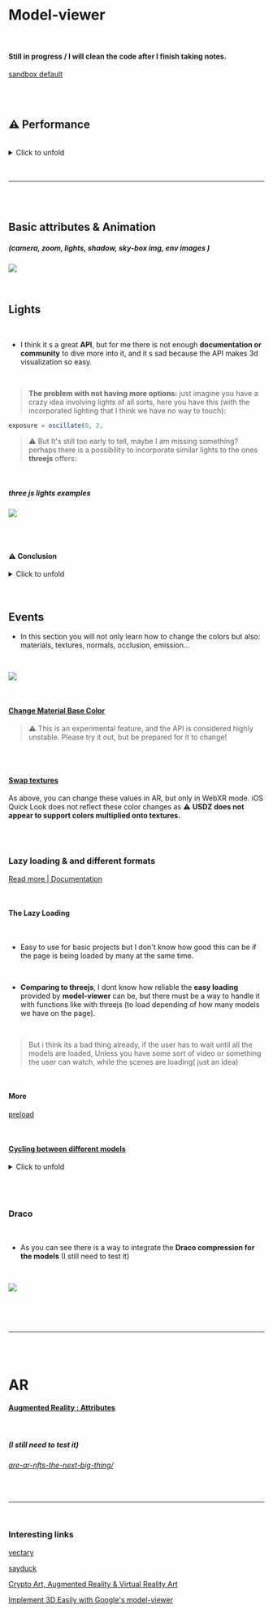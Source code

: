 # Model-viewer

<br>

#### Still in progress / I will clean the code after I finish taking notes.

[sandbox default](./assets/sandbox/swap.md)

<br>
<br>

## ⚠️ Performance

<br>

<details>
<summary>Click to unfold</summary> 
   
<br>

#### I decided to put all the scenes together, to see how long it could actually take until the browser crashed.

<br>

- In **mac** its working nicely, perhaps a short lag when rendering for the first time (less than a millisecond) / chrome. I havent tested it in firefox/ mac, but for what I [saw / Browser Support](https://modelviewer.dev/), **its not supported**.

<br>

- But I ended up testing it in firefox / ubuntu.

<br>

[<img src="./readme-img/grain-chrome-ubuntu.gif"/>]()

> As you can see it takes some time to load

<br>

- In my ubuntu / chrome , **it crashes** if you try to rotate the models before it has finished loading, then after 2 seconds, you will see the page fully loaded (in the first 2 seconds the models show with some sort of **grain** around it but the grain disappears after its finishes loading).

<br>

- In my ubuntu / Firefox , **it works better than chrome**, takes a bit until it works with normality.
  (it has the same **grain** issue when loading)

<br>
<br>

> ⚠️ There is a lot to uncover here: the size of the images, the size of models, lights, textures etc contribute a lot in the weight of each scene.

<br>
   
   
   
</details>

  <br>
  <br>

---

  <br>
  <br>

## Basic attributes & Animation

##### (camera, zoom, lights, shadow, sky-box img, env images )

[<img src="./readme-img/model-viewer_preview1.gif"/>]()

<br>

## Lights

<br>

- I think it s a great **API**, but for me there is not enough **documentation or community** to dive more into it, and it s sad because the API makes 3d visualization so easy.

<br>

> **The problem with not having more options:** just imagine you have a crazy idea involving lights of all sorts, here you have this (with the incorporated lighting that I think we have no way to touch):

```javascript
exposure = oscillate(0, 2,
```

> ⚠️ But It's still too early to tell, maybe I am missing something? perhaps there is a possibility to incorporate similar lights to the ones **threejs** offers:

<br>

##### three js lights examples

[<img src="./readme-img/lights-threejs.gif"/>](https://youtu.be/T6PhV4Hz0u4)

<br>

<br>

#### ⚠️ Conclusion

<details>
<summary>Click to unfold</summary> 
   
<br>

#### I guess for now we have the oscillate, neutral and the baked lights.

<br>

( ⚠️ update: read the section update under this block of code )

```javascript
exposure = oscillate(0, 2,
```

#### from:

```javascript
<model-viewer camera-controls id="exposure-demo" exposure="1" skybox-image="../../shared-assets/environments/spruit_sunrise_1k_HDR.hdr" alt="A 3D model of a sphere reflecting a sunrise at varying exposure" src="../../shared-assets/models/reflective-sphere.gltf"></model-viewer>
<script>
(() => {
  const modelViewer = document.querySelector('#exposure-demo');
  const time = performance.now();

  const animate = (now) => {
    modelViewer.exposure = oscillate(0, 2, 4000, now - time);
    requestAnimationFrame(animate);
  };

  animate();
})();
</script>

```

<br>

#### Or this which is really interesting:

> **Documentation:** Showing the difference between our two baked-in lighting environments
> If no environment or skybox is specified, we have a baked-in default scene that is faster to load. It is designed primarily for frontward viewing, but there is also a baked-in neutral lighting environment that is evenly lit on all sides, and can be activated by setting environment-image="neutral". <br><br> This lighting has also been roughly calibrated to render colors at nearly their **baseColorMap RGB** values. You may find the neutral lighting to be more pleasing than the default when using auto-rotate, as shown here, or when object does not have a clear front side.

<br>

```javascript
<model-viewer id="neutral-demo" camera-controls auto-rotate environment-image="neutral" alt="A 3D model of a kitchen mixer" src="../../assets/ShopifyModels/Mixer.glb">
  <label for="neutral">Neutral Lighting: </label>
  <input id="neutral" type="checkbox" checked="true">
</model-viewer>
<script>
(() => {
  const modelViewer = document.querySelector('#neutral-demo');
  const checkbox = document.querySelector('#neutral');

  checkbox.addEventListener('change',() => {
    modelViewer.environmentImage = checkbox.checked ? 'neutral' : '';
  });
})();
</script>
```

<br>

## Update 🦖

##### I just found this editor

- For what i see, it gives you a lot of options related to the materials/textures, lights and more. It s a very useful tool I hope they don't discontinue

#### [editor ](https://modelviewer.dev/editor/)

<br>

[<img src="./readme-img/hidden-editor.gif"/>]()

<br>

</details>

<br>
<br>

## Events

- In this section you will not only learn how to change the colors but also: materials, textures, normals, occlusion, emission...

<br>

[<img src="./readme-img/change-color-preview.gif"/>]()

<br>

#### [Change Material Base Color](https://modelviewer.dev/examples/scenegraph/#swapTextures)

> ⚠️ This is an experimental feature, and the API is considered highly unstable. Please try it out, but be prepared for it to change!

<br>
<br>

#### [Swap textures](https://modelviewer.dev/examples/scenegraph/#swapTextures)

As above, you can change these values in AR, but only in WebXR mode. iOS Quick Look does not reflect these color changes as ⚠️ **USDZ does not appear to support colors multiplied onto textures.**

<br>
<br>

### Lazy loading & and different formats

[Read more | Documentation ](https://modelviewer.dev/examples/loading/)

<br>

#### The Lazy Loading

<br>

- Easy to use for basic projects but I don't know how good this can be if the page is being loaded by many at the same time.

<br>

- **Comparing to threejs**, I dont know how reliable the **easy loading** provided by **model-viewer** can be, but there must be a way to handle it with functions like with threejs (to load depending of how many models we have on the page).

<br>

> But i think its a bad thing already, if the user has to wait until all the models are loaded, Unless you have some sort of video or something the user can watch, while the scenes are loading( just an idea)

<br>

#### More

[preload](https://modelviewer.dev/examples/loading/#preload)

<br>

#### [Cycling between different models](https://modelviewer.dev/examples/loading/#cyclingModels)

<details>
<summary>Click to unfold</summary>

<br>

```html
<model-viewer
  id="toggle-model"
  src="../../shared-assets/models/shishkebab.glb"
  alt="A 3D model of a shishkebab"
  shadow-intensity="1"
  camera-controls
  auto-rotate
></model-viewer>
```

```html
<script>
  const models = ["shishkebab.glb", "Astronaut.glb"];
  const toggleModel = document.querySelector("#toggle-model");
  let j = 0;
  setInterval(
    () =>
      toggleModel.setAttribute(
        "src",
        `../../shared-assets/models/${models[j++ % 2]}`
      ),
    2000
  );
</script>
```

<br>

[<img src="./readme-img/cycling-models.gif"/>](https://modelviewer.dev/examples/loading/)

<br>

</details>

<br>

<br>
<br>

### Draco

<br>

- As you can see there is a way to integrate the **Draco compression for the models** (I still need to test it)

<br>

[<img src="./readme-img/lazy-loading-poster-formats.gif"/>](https://modelviewer.dev/examples/loading/)

<br>

<br>
<br>

---

<br>
<br>

# AR

#### [Augmented Reality : Attributes](https://modelviewer.dev/docs/#augmentedreality-attributes)

<br>

##### (I still need to test it)

###### [are-ar-nfts-the-next-big-thing/](https://artlabs.ai/blog/are-ar-nfts-the-next-big-thing/)

<br>

---

<br>

### Interesting links

[vectary](https://www.vectary.com/)

[sayduck](https://sayduck.com/)

[Crypto Art, Augmented Reality & Virtual Reality Art ](https://www.youtube.com/watch?v=4TJhLoFqd0U)

[Implement 3D Easily with Google's model-viewer](https://www.youtube.com/watch?v=8uMBmfzgjN0)

